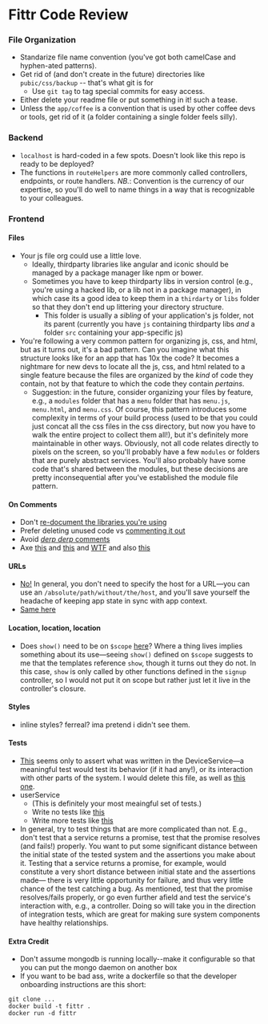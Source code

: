 # Fittr Code Review

### File Organization
* Standarize file name convention (you've got both camelCase and hyphen-ated patterns).
* Get rid of (and don't create in the future) directories like `pubic/css/backup` -- that's what git is for
  * Use `git tag` to tag special commits for easy access.
* Either delete your readme file or put something in it! such a tease.
* Unless the `app/coffee` is a convention that is used by other coffee devs or tools, get rid of it (a folder containing a single folder feels silly).


### Backend

* `localhost` is hard-coded in a few spots. Doesn't look like this repo is ready to be deployed?
* The functions in `routeHelpers` are more commonly called controllers, endpoints, or route handlers. *NB.*: Convention is the currency of our expertise, so you'll do well to name things in a way that is recognizable to your colleagues.

### Frontend

#### Files
* Your js file org could use a little love.
  * Ideally, thirdparty libraries like angular and iconic should be managed by a package manager like npm or bower.
  * Sometimes you have to keep thirdparty libs in version control (e.g., you're using a hacked lib, or a lib not in a package manager), in which case its a good idea to keep them in a `thirdarty` or `libs` folder so that they don't end up littering your directory structure.
    * This folder is usually a *sibling* of your application's js folder, not its parent (currently you have `js` containing thirdparty libs *and* a folder `src` containing your app-specific js)
* You're following a very common pattern for organizing js, css, and html, but as it turns out, it's a bad pattern. Can you imagine what this structure looks like for an app that has 10x the code? It becomes a nightmare for new devs to locate all the js, css, and html related to a single feature because the files are organized by the *kind* of code they contain, not by that feature to which the code they contain *pertains*.
  * Suggestion: in the future, consider organizing your files by feature, e.g., a `modules` folder that has a `menu` folder that has `menu.js`, `menu.html`, and `menu.css`. Of course, this pattern introduces some complexity in terms of your build process (used to be that you could just concat all the css files in the css directory, but now you have to walk the entire project to collect them all!), but it's definitely more maintainable in other ways. Obviously, not all code relates directly to pixels on the screen, so you'll probably have a few `modules` or folders that are purely abstract services. You'll also probably have some code that's shared between the modules, but these decisions are pretty inconsequential after you've established the module file pattern.

#### On Comments
* Don't [re-document the libraries you're using](https://github.com/Fittr/fittr/blob/master/public/js/src/app.js#L3)
* Prefer deleting unused code vs [commenting it out](https://github.com/Fittr/fittr/blob/master/public/js/src/app.js#L11)
* Avoid [*derp derp* comments](https://github.com/Fittr/fittr/blob/master/public/js/src/services/validationService.js#L4)
* Axe [this](https://github.com/Fittr/fittr/blob/master/public/js/src/services/userService.js#L10) and [this](https://github.com/Fittr/fittr/blob/master/public/js/src/services/userService.js#L85) and [WTF](https://github.com/Fittr/fittr/blob/master/public/js/src/controllers/cardsController.js#L57) and also [this](https://github.com/Fittr/fittr/blob/master/public/js/src/controllers/chartController.js)

#### URLs
* [No!](https://github.com/Fittr/fittr/blob/master/public/js/src/services/deviceService.js#L9) In general, you don't need to specify the host for a URL&mdash;you can use an `/absolute/path/without/the/host`, and you'll save yourself the headache of keeping app state in sync with app context.
* [Same here](https://github.com/Fittr/fittr/blob/master/public/test/jasmine/userService.spec.js#L15)

#### Location, location, location
* Does `show()` need to be on `$scope` [here](https://github.com/Fittr/fittr/blob/master/public/js/src/controllers/signupController.js#L21)? Where a thing lives implies something about its use&mdash;seeing `show()` defined on `$scope` suggests to me that the templates reference `show`, though it turns out they do not. In this case, `show` is only called by other functions defined in the `signup` controller, so I would not put it on scope but rather just let it live in the controller's closure.

#### Styles
* inline styles? ferreal? ima pretend i didn't see them.

#### Tests
* [This](https://github.com/Fittr/fittr/blob/master/public/test/jasmine/deviceService.spec.js) seems only to assert what was written in the DeviceService&mdash;a meaningful test would test its behavior (if it had any!), or its interaction with other parts of the system. I would delete this file, as well as [this one](https://github.com/Fittr/fittr/blob/master/public/test/jasmine/signupController.spec.js).
* userService
  * (This is definitely your most meaingful set of tests.)
  * Write no tests like [this](https://github.com/Fittr/fittr/blob/master/public/test/jasmine/userService.spec.js#L49)
  * Write more tests like [this](https://github.com/Fittr/fittr/blob/master/public/test/jasmine/userService.spec.js#L60)
* In general, try to test things that are more complicated than not. E.g., don't test that a service returns a promise, test that the promise resolves (and fails!) properly. You want to put some significant distance between the initial state of the tested system and the assertions you make about it. Testing that a service returns a promise, for example, would constitute a very short distance between initial state and the assertions made&mdash; there is very little opportunity for failure, and thus very little chance of the test catching a bug. As mentioned, test that the promise resolves/fails properly, or go even further afield and test the service's interaction with, e.g., a controller. Doing so will take you in the direction of integration tests, which are great for making sure system components have healthy relationships.

#### Extra Credit
* Don't assume mongodb is running locally--make it configurable so that you can put the mongo daemon on another box
* If you want to be bad ass, write a dockerfile so that the developer onboarding instructions are this short:

```Shell
git clone ...
docker build -t fittr .
docker run -d fittr
```
